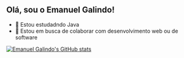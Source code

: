 ## Olá, sou o Emanuel Galindo!

- 🌱 Estou estudadndo Java
- 👯 Estou em busca de colaborar com desenvolvimento web ou de software

[![Emanuel Galindo's GitHub stats](https://github-readme-stats.vercel.app/api?username=emanugalindo&show_icons=true&theme=radical)](https://github.com/emanugalindo/github-readme-stats)
